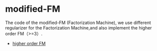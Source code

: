 # modified-FM

 The code of the modified-FM (Factorization Machine), we use different regularizer for the Factorization Machine,and also implement the higher order FM（>=3）.
 - [higher order FM](https://github.com/Matafight/modified-FM/tree/dev/higher-order-fm)

